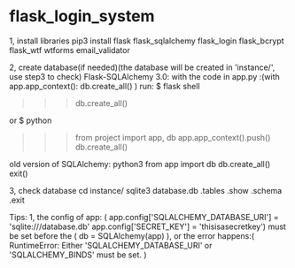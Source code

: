# flask_login_system

1,  install libraries
pip3 install flask flask_sqlalchemy flask_login flask_bcrypt flask_wtf wtforms email_validator

2,  create database(if needed)(the database will be created in 'instance/', use step3 to check)
Flask-SQLAlchemy 3.0:
with the code in app.py :(with app.app_context():
                            db.create_all() )
run: 
$ flask shell
>>> db.create_all()

or 
$ python
>>> from project import app, db
>>> app.app_context().push()
>>> db.create_all()

old version of SQLAlchemy:
python3 
from app import db
db.create_all()
exit()

3,  check database
cd instance/
sqlite3 database.db
.tables
.show
.schema
.exit


Tips:
1, the config of app: (
    app.config['SQLALCHEMY_DATABASE_URI'] = 'sqlite:///database.db'
    app.config['SECRET_KEY'] = 'thisisasecretkey')
must be set before the ( db = SQLAlchemy(app) ), or the error happens:( RuntimeError: Either 'SQLALCHEMY_DATABASE_URI' or 'SQLALCHEMY_BINDS' must be set. )